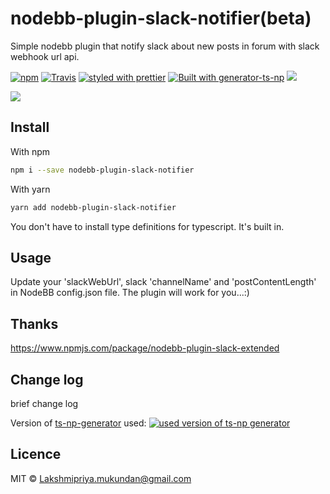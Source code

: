 # nodebb-plugin-slack-notifier(beta)

Simple nodebb plugin that notify slack about new posts in forum with slack webhook url api.

[![npm](https://img.shields.io/npm/v/nodebb-plugin-slack-notifier.svg)](https://www.npmjs.com/package/nodebb-plugin-slack-notifier)
[![Travis](https://img.shields.io/travis/lakshmipriyamukundan/nodebb-plugin-slack-notifier.svg)](https://travis-ci.org/lakshmipriyamukundan/nodebb-plugin-slack-notifier)
[![styled with prettier](https://img.shields.io/badge/code_style-prettier-ff69b4.svg)](https://github.com/prettier/prettier)
[![Built with generator-ts-np](https://img.shields.io/badge/scaffolding-ts_np-2699ad.svg)](https://github.com/vajahath/generator-ts-np)
[![](https://img.shields.io/badge/TypeScript-Ready-blue.svg)](https://www.typescriptlang.org/)

<!-- [![npm](https://img.shields.io/npm/dt/nodebb-plugin-slack-notifier.svg)]() -->

![](https://cataas.com/cat)

## Install

With npm

```bash
npm i --save nodebb-plugin-slack-notifier
```

With yarn

```bash
yarn add nodebb-plugin-slack-notifier
```

You don't have to install type definitions for typescript. It's built in.

## Usage

Update your 'slackWebUrl', slack 'channelName' and 'postContentLength' in NodeBB config.json file. The plugin will work for you...:)

## Thanks

https://www.npmjs.com/package/nodebb-plugin-slack-extended

## Change log

brief change log

Version of [ts-np-generator](https://github.com/vajahath/generator-ts-np) used: [![used version of ts-np generator](https://img.shields.io/badge/ts--np-v2.0.5-a5a5a5.svg?style=flat-square)](https://github.com/vajahath/generator-ts-np)

## Licence

MIT &copy; [Lakshmipriya.mukundan@gmail.com](https://twitter.com/lakshmipriya)
